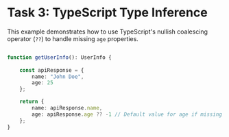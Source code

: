 # Task 3: TypeScript Type Inference

This example demonstrates how to use TypeScript's nullish coalescing operator (`??`) to handle missing `age` properties.

```typescript

function getUserInfo(): UserInfo {
    
    const apiResponse = {
        name: "John Doe",
        age: 25
    };

    return {
        name: apiResponse.name,
        age: apiResponse.age ?? -1 // Default value for age if missing
    };
}
```